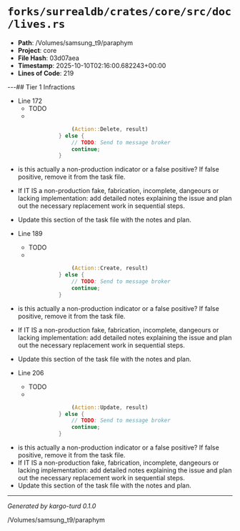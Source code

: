 # `forks/surrealdb/crates/core/src/doc/lives.rs`

- **Path**: /Volumes/samsung_t9/paraphym
- **Project**: core
- **File Hash**: 03d07aea  
- **Timestamp**: 2025-10-10T02:16:00.682243+00:00  
- **Lines of Code**: 219

---## Tier 1 Infractions 


- Line 172
  - TODO
  - 

```rust
					(Action::Delete, result)
				} else {
					// TODO: Send to message broker
					continue;
				}
```

- is this actually a non-production indicator or a false positive? If false positive, remove it from the task file.
- If IT IS a non-production fake, fabrication, incomplete, dangeours or lacking implementation: add detailed notes explaining the issue and plan out the necessary replacement work in sequential steps. 
- Update this section of the task file with the notes and plan.


- Line 189
  - TODO
  - 

```rust
					(Action::Create, result)
				} else {
					// TODO: Send to message broker
					continue;
				}
```

- is this actually a non-production indicator or a false positive? If false positive, remove it from the task file.
- If IT IS a non-production fake, fabrication, incomplete, dangeours or lacking implementation: add detailed notes explaining the issue and plan out the necessary replacement work in sequential steps. 
- Update this section of the task file with the notes and plan.


- Line 206
  - TODO
  - 

```rust
					(Action::Update, result)
				} else {
					// TODO: Send to message broker
					continue;
				}
```

- is this actually a non-production indicator or a false positive? If false positive, remove it from the task file.
- If IT IS a non-production fake, fabrication, incomplete, dangeours or lacking implementation: add detailed notes explaining the issue and plan out the necessary replacement work in sequential steps. 
- Update this section of the task file with the notes and plan.

---

*Generated by kargo-turd 0.1.0*

/Volumes/samsung_t9/paraphym